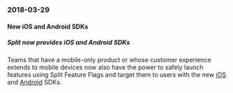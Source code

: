 ### 2018-03-29
#### New iOS and Android SDKs
##### Split now provides iOS and Android SDKs
Teams that have a mobile-only product or whose customer experience extends to mobile devices now also have the power to safely launch features using Split Feature Flags and target them to users with the new [iOS](https://help.split.io/hc/en-us/articles/360020401491-iOS-SDK) and [Android](https://help.split.io/hc/en-us/articles/360020343291-Android-SDK) SDKs.
